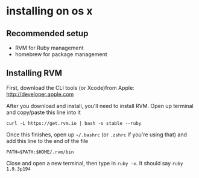 installing on os x
==================

Recommended setup
-----------------

* RVM for Ruby management
* homebrew for package management

Installing RVM
--------------

First, download the CLI tools (or Xcode)from Apple: http://developer.apple.com

After you download and install, you'll need to install RVM. Open up terminal and copy/paste this line into it

    curl -L https://get.rvm.io | bash -s stable --ruby
    
Once this finishes, open up ``~/.bashrc`` (or ``.zshrc`` if you're using that) and add this line to the end of the file

    PATH=$PATH:$HOME/.rvm/bin
    
Close and open a new terminal, then type in ``ruby -v``. It should say ``ruby 1.9.3p194``